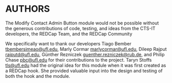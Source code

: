 # AUTHORS

The Modify Contact Admin Button module would not be possible without the generous contributions of code, testing, and ideas from the CTS-IT developers, the REDCap Team, and the REDCap Community

We specifically want to thank our developers Tiago Bember tbembersimeao@ufl.edu, Marly Cormar marlycormar@ufl.edu, Dileep Rajput rajputd@ufl.edu, Günther Rezniczek guenther.rezniczek@rub.de, and Philip Chase pbc@ufl.edu for their contributions to the project. Taryn Stoffs tls@ufl.edu had the original idea for this module when it was first created as a REDCap hook. She provided valuable input into the design and testing of both the hook and the module.
